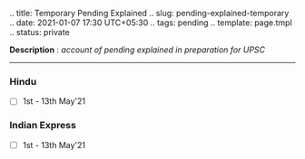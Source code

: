 .. title: Temporary Pending Explained
.. slug: pending-explained-temporary
.. date: 2021-01-07 17:30 UTC+05:30
.. tags: pending
.. template: page.tmpl
.. status: private

**Description** : *account of pending explained in preparation for UPSC*

***
<!-- TEASER_END -->

### Hindu
- [ ] 1st - 13th May'21
### Indian Express
- [ ] 1st - 13th May'21